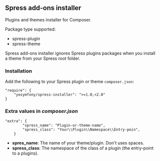 ## Spress add-ons installer

Plugins and themes installer for Composer.

Package type supported:
* spress-plugin
* spress-theme

Spress add-ons installer ignores Spress plugins packages when you install a theme
from your Spress root folder.

### Installation

Add the following to your Spress plugin or theme `composer.json`:

    "require": {
        "yosymfony/spress-installer": ">=1.0,<2.0"
    }

### Extra values in *composer.json*

```
"extra": {
        "spress_name": "Plugin-or-theme-name",
        "spress_class": "Your\\Plugin\\Namespace\\Entry-poin",
    }
```

* **spres_name**: The name of your theme/plugin. Don't uses spaces.
* **spress_class**: The namespace of the class of a plugin (the entry-point to a plugins).